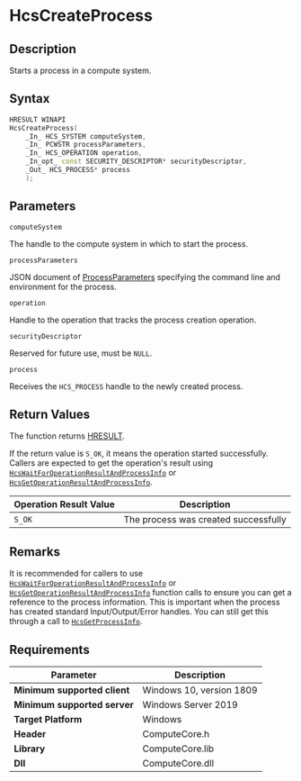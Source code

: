 # HcsCreateProcess

## Description

Starts a process in a compute system.

## Syntax

```cpp
HRESULT WINAPI
HcsCreateProcess(
    _In_ HCS_SYSTEM computeSystem,
    _In_ PCWSTR processParameters,
    _In_ HCS_OPERATION operation,
    _In_opt_ const SECURITY_DESCRIPTOR* securityDescriptor,
    _Out_ HCS_PROCESS* process
    );
```

## Parameters

`computeSystem`

The handle to the compute system in which to start the process.

`processParameters`

JSON document of [ProcessParameters](./../SchemaReference.md#ProcessParameters) specifying the command line and environment for the process.

`operation`

Handle to the operation that tracks the process creation operation.

`securityDescriptor`

Reserved for future use, must be `NULL`.

`process`

Receives the `HCS_PROCESS` handle to the newly created process.

## Return Values

The function returns [HRESULT](./HCSHResult.md).

If the return value is `S_OK`, it means the operation started successfully. Callers are expected to get the operation's result using [`HcsWaitForOperationResultAndProcessInfo`](./HcsWaitForOperationResultAndProcessInfo.md) or [`HcsGetOperationResultAndProcessInfo`](./HcsGetOperationResultAndProcessInfo.md).

| Operation Result Value | Description |
| -- | -- |
| `S_OK` | The process was created successfully |

## Remarks

It is recommended for callers to use [`HcsWaitForOperationResultAndProcessInfo`](./HcsWaitForOperationResultAndProcessInfo.md) or [`HcsGetOperationResultAndProcessInfo`](./HcsGetOperationResultAndProcessInfo.md) function calls to ensure you can get a reference to the process information. This is important when the process has created standard Input/Output/Error handles. You can still get this through a call to [`HcsGetProcessInfo`](./HcsGetProcessInfo.md).

## Requirements

|Parameter|Description|
|---|---|
| **Minimum supported client** | Windows 10, version 1809 |
| **Minimum supported server** | Windows Server 2019 |
| **Target Platform** | Windows |
| **Header** | ComputeCore.h |
| **Library** | ComputeCore.lib |
| **Dll** | ComputeCore.dll |